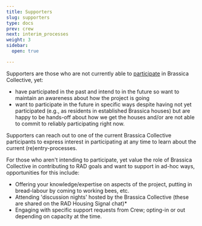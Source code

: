 ```yaml
---
title: Supporters
slug: supporters
type: docs
prev: crew
next: interim_processes
weight: 3
sidebar:
  open: true

---
```


Supporters are those who are not currently able to [participate](../../participation) in Brassica Collective, yet: 
* have participated in the past and intend to in the future so want to maintain an awareness about how the project is going
* want to participate in the future in specific ways despite having not yet participated (e.g., as residents in established Brassica houses) but are happy to be hands-off about how we get the houses and/or are not able to commit to reliably participating right now.

Supporters can reach out to one of the current Brassica Collective participants to express interest in participating at any time to learn about the current (re)entry-processes. 

For those who aren't intending to participate, yet value the role of Brassica Collective in contributing to RAD goals and want to support in ad-hoc ways, opportunities for this include:
* Offering your knowledge/expertise on aspects of the project, putting in bread-labour by coming to working bees, etc. 
* Attending 'discussion nights' hosted by the Brassica Collective (these are shared on the RAD Housing Signal chat)* 
* Engaging with specific support requests from Crew; opting-in or out depending on capacity at the time.

